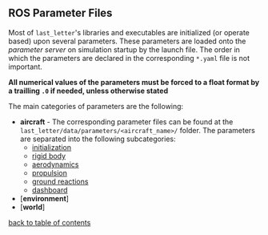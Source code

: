 ## ROS Parameter Files

Most of `last_letter`'s libraries and executables are initialized (or operate based) upon several parameters. These parameters are loaded onto the *parameter server* on simulation startup by the launch file. The order in which the parameters are declared in the corresponding `*.yaml` file is not important.

**All numerical values of the parameters must be forced to a float format by a trailling `.0` if needed, unless otherwise stated**

The main categories of parameters are the following:
- **aircraft** - The corresponding parameter files can be found at the `last_letter/data/parameters/<aircraft_name>/` folder. The parameters are separated into the following subcategories:
    - [initialization](aircraftInitParams.md)
    - [rigid body](rigidBody.md)
    - [aerodynamics](aircraftAeroParams.md)
    - [propulsion](aircraftPropParams.md)
    - [ground reactions](aircraftGroundParams.md)
    - [dashboard](aircraftDashParams.md)
- [**environment**]
- [**world**]

[back to table of contents](../../../README.md)